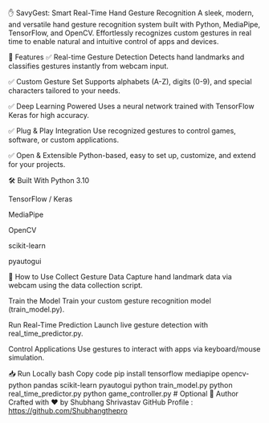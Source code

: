 ✋ SavyGest: Smart Real-Time Hand Gesture Recognition
A sleek, modern, and versatile hand gesture recognition system built with Python, MediaPipe, TensorFlow, and OpenCV. Effortlessly recognizes custom gestures in real time to enable natural and intuitive control of apps and devices.

🚀 Features
✅ Real-time Gesture Detection
Detects hand landmarks and classifies gestures instantly from webcam input.

✅ Custom Gesture Set
Supports alphabets (A-Z), digits (0-9), and special characters tailored to your needs.

✅ Deep Learning Powered
Uses a neural network trained with TensorFlow Keras for high accuracy.

✅ Plug & Play Integration
Use recognized gestures to control games, software, or custom applications.

✅ Open & Extensible
Python-based, easy to set up, customize, and extend for your projects.

🛠️ Built With
Python 3.10

TensorFlow / Keras

MediaPipe

OpenCV

scikit-learn

pyautogui

🧪 How to Use
Collect Gesture Data
Capture hand landmark data via webcam using the data collection script.

Train the Model
Train your custom gesture recognition model (train_model.py).

Run Real-Time Prediction
Launch live gesture detection with real_time_predictor.py.

Control Applications
Use gestures to interact with apps via keyboard/mouse simulation.

📥 Run Locally
bash
Copy code
pip install tensorflow mediapipe opencv-python pandas scikit-learn pyautogui
python train_model.py
python real_time_predictor.py
python game_controller.py # Optional
💬 Author
Crafted with ❤️ by Shubhang Shrivastav
GitHub Profile : https://github.com/Shubhangthepro
